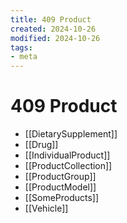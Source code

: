 ```yaml
---
title: 409 Product
created: 2024-10-26
modified: 2024-10-26
tags: 
- meta
---
```

# 409 Product
- [[DietarySupplement]]
- [[Drug]]
- [[IndividualProduct]]
- [[ProductCollection]]
- [[ProductGroup]]
- [[ProductModel]]
- [[SomeProducts]]
- [[Vehicle]]
